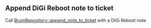 ## Append DiGi Reboot note to ticket

Call [BruinRepository::append_note_to_ticket](../../repositories/bruin_repository/append_note_to_ticket.md) with a DiGi Reboot note